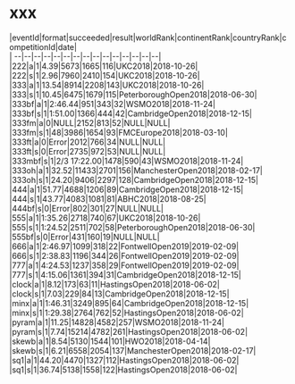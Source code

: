# xxx


|eventId|format|succeeded|result|worldRank|continentRank|countryRank|competitionId|date|  
|	--|--|--|--|--|--|--|--|--|--|--|--|--|--|--|  
|222|a|1|4.39|5673|1665|116|UKC2018|2018-10-26|  
|222|s|1|2.96|7960|2410|154|UKC2018|2018-10-26|  
|333|a|1|13.54|8914|2208|143|UKC2018|2018-10-26|  
|333|s|1|10.45|6475|1679|115|PeterboroughOpen2018|2018-06-30|  
|333bf|a|1|2:46.44|951|343|32|WSMO2018|2018-11-24|  
|333bf|s|1|1:51.00|1366|444|42|CambridgeOpen2018|2018-12-15|  
|333fm|a|0|NULL|2152|813|52|NULL|NULL|  
|333fm|s|1|48|3986|1654|93|FMCEurope2018|2018-03-10|  
|333ft|a|0|Error|2012|766|34|NULL|NULL|  
|333ft|s|0|Error|2735|972|53|NULL|NULL|  
|333mbf|s|1|2/3 17:22.00|1478|590|43|WSMO2018|2018-11-24|  
|333oh|a|1|32.52|11433|2701|156|ManchesterOpen2018|2018-02-17|  
|333oh|s|1|24.20|9406|2297|128|CambridgeOpen2018|2018-12-15|  
|444|a|1|51.77|4688|1206|89|CambridgeOpen2018|2018-12-15|  
|444|s|1|43.77|4083|1081|81|ABHC2018|2018-08-25|  
|444bf|s|0|Error|802|301|27|NULL|NULL|  
|555|a|1|1:35.26|2718|740|67|UKC2018|2018-10-26|  
|555|s|1|1:24.52|2511|702|58|PeterboroughOpen2018|2018-06-30|  
|555bf|s|0|Error|431|160|19|NULL|NULL|  
|666|a|1|2:46.97|1099|318|22|FontwellOpen2019|2019-02-09|  
|666|s|1|2:38.83|1196|344|26|FontwellOpen2019|2019-02-09|  
|777|a|1|4:24.53|1237|358|29|FontwellOpen2019|2019-02-09|  
|777|s|1|4:15.06|1361|394|31|CambridgeOpen2018|2018-12-15|  
|clock|a|1|8.12|173|63|11|HastingsOpen2018|2018-06-02|  
|clock|s|1|7.03|229|84|13|CambridgeOpen2018|2018-12-15|  
|minx|a|1|1:46.31|3249|895|64|CambridgeOpen2018|2018-12-15|  
|minx|s|1|1:29.38|2764|762|52|HastingsOpen2018|2018-06-02|  
|pyram|a|1|11.25|14828|4582|257|WSMO2018|2018-11-24|  
|pyram|s|1|7.74|15214|4782|261|HastingsOpen2018|2018-06-02|  
|skewb|a|1|8.54|5130|1544|101|HWO2018|2018-04-14|  
|skewb|s|1|6.21|6558|2054|137|ManchesterOpen2018|2018-02-17|  
|sq1|a|1|44.20|4470|1327|112|HastingsOpen2018|2018-06-02|  
|sq1|s|1|36.74|5138|1558|122|HastingsOpen2018|2018-06-02|  
